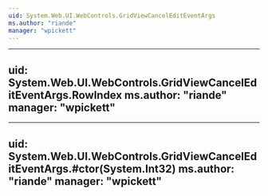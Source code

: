 ```yaml
---
uid: System.Web.UI.WebControls.GridViewCancelEditEventArgs
ms.author: "riande"
manager: "wpickett"
---
```


---
uid: System.Web.UI.WebControls.GridViewCancelEditEventArgs.RowIndex
ms.author: "riande"
manager: "wpickett"
---

---
uid: System.Web.UI.WebControls.GridViewCancelEditEventArgs.#ctor(System.Int32)
ms.author: "riande"
manager: "wpickett"
---
